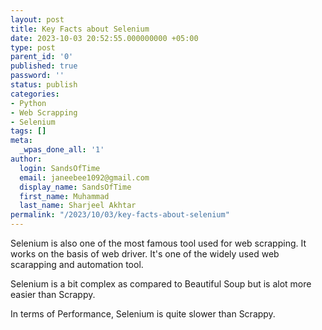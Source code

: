 ```yaml
---
layout: post
title: Key Facts about Selenium
date: 2023-10-03 20:52:55.000000000 +05:00
type: post
parent_id: '0'
published: true
password: ''
status: publish
categories:
- Python
- Web Scrapping
- Selenium
tags: []
meta:
  _wpas_done_all: '1'
author:
  login: SandsOfTime
  email: janeebee1092@gmail.com
  display_name: SandsOfTime
  first_name: Muhammad
  last_name: Sharjeel Akhtar
permalink: "/2023/10/03/key-facts-about-selenium"
---
```


Selenium is also one of the most famous tool used for web scrapping. It works on the basis of web driver. It's one of the widely used web scarapping and automation tool. 

Selenium is a bit complex as compared to Beautiful Soup but is alot more easier than Scrappy. 

In terms of Performance, Selenium is quite slower than Scrappy.
	
